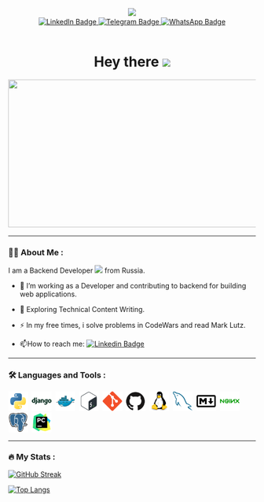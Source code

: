 <div id='header' align='center'>
  <img src='https://media.giphy.com/media/f3iwJFOVOwuy7K6FFw/giphy.gif' width='100'/>
  <div id="badges">
  <a href="your-linkedin-URL">
    <img src="https://img.shields.io/badge/LinkedIn-blue?style=for-the-badge&logo=linkedin&logoColor=white" alt="LinkedIn Badge"/>
  </a>
  <a href="https://t.me/Dzheronimo">
    <img src="https://img.shields.io/badge/Telegram-blue?style=for-the-badge&logo=telegram&logoColor=white" alt="Telegram Badge"/>
  </a>
  <a href="https://wa.me/79990806184">
    <img src="https://img.shields.io/badge/WhatsApp-green?style=for-the-badge&logo=whatsapp&logoColor=white" alt="WhatsApp Badge"/>
  </a>
</div>
  <img src='https://komarev.com/ghpvc/?username=dzheronimo&style=flat-squate&color=blue' alt=''/>
  <h1>
    Hey there
    <img src='https://media.giphy.com/media/hvRJCLFzcasrR4ia7z/giphy.gif' width='30px'/>
  </h1>
</div>
<div align="center">
  <img src="https://media.giphy.com/media/dWesBcTLavkZuG35MI/giphy.gif" width="600" height="300"/>
</div>

---

### :man_technologist: About Me :
I am a Backend Developer <img src="https://media.giphy.com/media/WUlplcMpOCEmTGBtBW/giphy.gif" width="30"> from Russia.
- :telescope: I’m working as a Developer and contributing to backend for building web applications.

- :seedling: Exploring Technical Content Writing.

- :zap: In my free times, i solve problems in CodeWars and read Mark Lutz.

- :mailbox:How to reach me: [![Linkedin Badge](https://img.shields.io/badge/-dzheronimo-blue?style=flat&logo=Linkedin&logoColor=white)](your-linkedin-url)

---

### :hammer_and_wrench: Languages and Tools :

<div>
  <img src='https://github.com/devicons/devicon/blob/master/icons/python/python-original.svg' title='Python' alt='Python' width='40' height='40'/>&nbsp;
  <img src='https://github.com/devicons/devicon/blob/master/icons/django/django-plain-wordmark.svg' title='Django' alt='Django' width='40' height='40'/>&nbsp;
  <img src='https://github.com/devicons/devicon/blob/master/icons/docker/docker-original.svg' title='Docker' alt='Docker' width='40' height='40'/>&nbsp;
  <img src='https://github.com/devicons/devicon/blob/master/icons/bash/bash-original.svg' title='Bash' alt='Bash' width='40' height='40'/>&nbsp;
  <img src='https://github.com/devicons/devicon/blob/master/icons/git/git-original.svg' title='GIT' alt='GIT' width='40' height='40'/>&nbsp;
  <img src='https://github.com/devicons/devicon/blob/master/icons/github/github-original.svg' title='github' alt='github' width='40' height='40'/>&nbsp;
  <img src='https://github.com/devicons/devicon/blob/master/icons/linux/linux-original.svg' title='Linux' alt='Linux' width='40' height='40'/>&nbsp;
  <img src='https://github.com/devicons/devicon/blob/master/icons/mysql/mysql-original.svg' title='MySQL' alt='MySQL' width='40' height='40'/>&nbsp;
  <img src='https://github.com/devicons/devicon/blob/master/icons/markdown/markdown-original.svg' title='Markdown' alt='Markdown' width='40' height='40'/>&nbsp;
  <img src='https://github.com/devicons/devicon/blob/master/icons/nginx/nginx-original.svg' title='NGINX' alt='NGINX' width='40' height='40'/>&nbsp;
  <img src='https://github.com/devicons/devicon/blob/master/icons/postgresql/postgresql-original.svg' title='PostgreSQL' alt='PostgreSQL' width='40' height='40'/>&nbsp;
  <img src='https://github.com/devicons/devicon/blob/master/icons/pycharm/pycharm-original.svg' title='PyCharm' alt='PyCharm' width='40' height='40'/>&nbsp;
</div>

---

### :fire: My Stats :

[![GitHub Streak](https://github-readme-streak-stats.herokuapp.com?user=dzheronimo&theme=tokyonight-duo&border_radius=5&date_format=j%20M%5B%20Y%5D)](https://git.io/streak-stats)

[![Top Langs](https://github-readme-stats.vercel.app/api/top-langs/?username=dzheronimo&layout=compact&theme=vision-friendly-dark)](https://github.com/anuraghazra/github-readme-stats)
